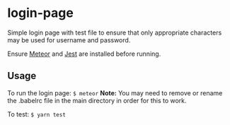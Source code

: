 # login-page

Simple login page with test file to ensure that only appropriate characters may be used for username and password.

Ensure [Meteor](https://www.meteor.com/install) and [Jest](https://facebook.github.io/jest/docs/en/getting-started.html) are installed before running.

## Usage

To run the login page:
`$ meteor`
**Note:** You may need to remove or rename the .babelrc file in the main directory in order for this to work.

To test:
`$ yarn test`
